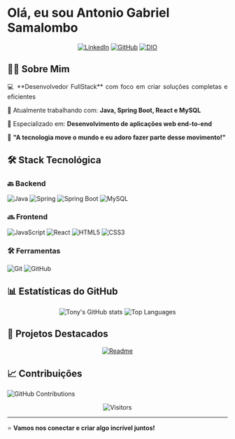 # Olá, eu sou Antonio Gabriel Samalombo

<div align="center">
  
[![LinkedIn](https://img.shields.io/badge/LinkedIn-0077B5?style=for-the-badge&logo=linkedin&logoColor=white)](https://www.linkedin.com/in/antonio-gabriel-samalombo-9123a7353/)
[![GitHub](https://img.shields.io/badge/GitHub-100000?style=for-the-badge&logo=github&logoColor=white)](https://github.com/tonygabriel60)
[![DIO](https://img.shields.io/badge/DIO-Community-8A2BE2?style=for-the-badge)](https://github.com/tonygabriel60/dio-lab-open-source/blob/main/community/tonygabriel60.md)

</div>

## 👨‍💻 Sobre Mim

<p align="justify">
💻 **Desenvolvedor FullStack** com foco em criar soluções completas e eficientes
  
🔭 Atualmente trabalhando com: **Java, Spring Boot, React e MySQL**
  
🚀 Especializado em: **Desenvolvimento de aplicações web end-to-end**
  
🎯 **"A tecnologia move o mundo e eu adoro fazer parte desse movimento!"**
</p>

## 🛠️ Stack Tecnológica

### 🔙 Backend
![Java](https://img.shields.io/badge/Java-ED8B00?style=for-the-plastic&logo=openjdk&logoColor=white)
![Spring](https://img.shields.io/badge/Spring-6DB33F?style=for-the-plastic&logo=spring&logoColor=white)
![Spring Boot](https://img.shields.io/badge/Spring_Boot-6DB33F?style=for-the-plastic&logo=springboot&logoColor=white)
![MySQL](https://img.shields.io/badge/MySQL-00000F?style=for-the-plastic&logo=mysql&logoColor=white)

### 🔜 Frontend
![JavaScript](https://img.shields.io/badge/JavaScript-F7DF1E?style=for-the-plastic&logo=javascript&logoColor=black)
![React](https://img.shields.io/badge/React-20232A?style=for-the-plastic&logo=react&logoColor=61DAFB)
![HTML5](https://img.shields.io/badge/HTML5-E34F26?style=for-the-plastic&logo=html5&logoColor=white)
![CSS3](https://img.shields.io/badge/CSS3-1572B6?style=for-the-plastic&logo=css3&logoColor=white)

### 🛠️ Ferramentas
![Git](https://img.shields.io/badge/Git-E34F26?style=for-the-plastic&logo=git&logoColor=white)
![GitHub](https://img.shields.io/badge/GitHub-100000?style=for-the-plastic&logo=github&logoColor=white)

## 📊 Estatísticas do GitHub

<div align="center">
  
![Tony's GitHub stats](https://github-readme-stats.vercel.app/api?username=tonygabriel60&show_icons=true&theme=radical&hide_border=true)
![Top Languages](https://github-readme-stats.vercel.app/api/top-langs/?username=tonygabriel60&layout=compact&theme=radical&hide_border=true)

</div>

## 🌟 Projetos Destacados

<div align="center">

[![Readme](https://github-readme-stats.vercel.app/api/pin/?username=tonygabriel60&repo=dio-lab-open-source&theme=radical&show_owner=true)](https://github.com/tonygabriel60/dio-lab-open-source)

</div>

## 📈 Contribuições

![GitHub Contributions](https://github-readme-activity-graph.vercel.app/graph?username=tonygabriel60&theme=react-dark&hide_border=true&area=true)

<div align="center">
  
![Visitors](https://komarev.com/ghpvc/?username=tonygabriel60&color=blueviolet&style=flat-square)

</div>

---

⭐️ **Vamos nos conectar e criar algo incrível juntos!**
